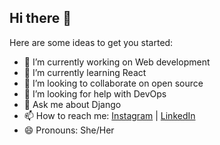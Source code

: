 ## Hi there 👋

<!--
**PandeySomya77/PandeySomya77** is a ✨ _special_ ✨ repository because its `README.md` (this file) appears on your GitHub profile.
-->
Here are some ideas to get you started:

- 🔭 I’m currently working on Web development
- 🌱 I’m currently learning React
- 👯 I’m looking to collaborate on open source
- 🤔 I’m looking for help with DevOps
- 💬 Ask me about Django 
- 📫 How to reach me: [Instagram](https://www.instagram.com/developer_somya/) | [LinkedIn](https://www.linkedin.com/in/somya-pandey-67aab0140/)
- 😄 Pronouns: She/Her

